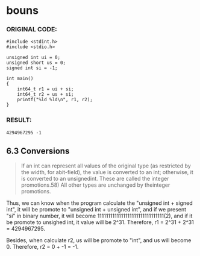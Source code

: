 # bouns

### ORIGINAL CODE:
    #include <stdint.h>
    #include <stdio.h>

    unsigned int ui = 0;
    unsigned short us = 0;
    signed int si = -1;

    int main()
    {   
        int64_t r1 = ui + si;
        int64_t r2 = us + si;
        printf("%ld %ld\n", r1, r2);
    }

### RESULT:
    4294967295 -1

## 6.3 Conversions
> If an int can represent all values of the original type (as restricted by the width, for abit-field), the value is converted to an int; otherwise, it is converted to an unsignedint. These are called the integer promotions.58) All other types are unchanged by theinteger promotions.

Thus, we can know when the program calculate the "unsigned int + signed int", it will be promote to "unsigned int + unsigned int",
and if we present "si" in binary number, it will become 1111111111111111111111111111111(2), and if it be promote to unsighed int, it value will be 2^31. Therefore, r1 = 2^31 + 2^31 = 4294967295.

Besides, when calculate r2, us will be promote to "int", and us will become 0. Therefore, r2 = 0 + -1 = -1.
